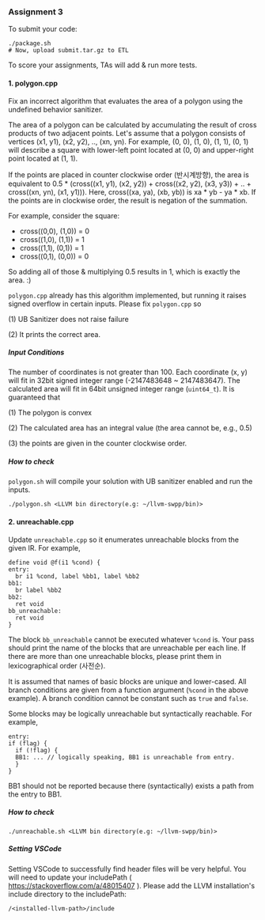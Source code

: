 ### Assignment 3

To submit your code:

```
./package.sh
# Now, upload submit.tar.gz to ETL
```

To score your assignments, TAs will add & run more tests.


#### 1. polygon.cpp

Fix an incorrect algorithm that evaluates the area of a polygon using the undefined
behavior sanitizer.

The area of a polygon can be calculated by accumulating the result of cross
products of two adjacent points.
Let's assume that a polygon consists of vertices (x1, y1), (x2, y2), .., (xn, yn).
For example, (0, 0), (1, 0), (1, 1), (0, 1) will describe a square with lower-left
point located at (0, 0) and upper-right point located at (1, 1).

If the points are placed in counter clockwise order (반시계방향), the area is
equivalent to 0.5 * (cross((x1, y1), (x2, y2)) + cross((x2, y2), (x3, y3)) +
.. + cross((xn, yn), (x1, y1))).
Here, cross((xa, ya), (xb, yb)) is xa * yb - ya * xb.
If the points are in clockwise order, the result is negation of the summation.

For example, consider the square:

- cross((0,0), (1,0)) = 0
- cross((1,0), (1,1)) = 1
- cross((1,1), (0,1)) = 1
- cross((0,1), (0,0)) = 0

So adding all of those & multiplying 0.5 results in 1, which is exactly the area. :)

`polygon.cpp` already has this algorithm implemented, but running it raises signed
overflow in certain inputs. Please fix `polygon.cpp` so

(1) UB Sanitizer does not raise failure

(2) It prints the correct area.

##### Input Conditions

The number of coordinates is not greater than 100.
Each coordinate (x, y) will fit in 32bit signed integer range
(-2147483648 ~ 2147483647).
The calculated area will fit in 64bit unsigned integer range (`uint64_t`).
It is guaranteed that

(1) The polygon is convex

(2) The calculated area has an integral value (the area cannot be, e.g., 0.5)

(3) the points are given in the counter clockwise order.

##### How to check

`polygon.sh` will compile your solution with UB sanitizer enabled and
run the inputs.

```
./polygon.sh <LLVM bin directory(e.g: ~/llvm-swpp/bin)>
```


#### 2. unreachable.cpp

Update `unreachable.cpp` so it enumerates unreachable blocks from the given IR.
For example,

```
define void @f(i1 %cond) {
entry:
  br i1 %cond, label %bb1, label %bb2
bb1:
  br label %bb2
bb2:
  ret void
bb_unreachable:
  ret void
}
```

The block `bb_unreachable` cannot be executed whatever `%cond` is.
Your pass should print the name of the blocks that are unreachable per each line.
If there are more than one unreachable blocks, please print them in
lexicographical order (사전순).

It is assumed that names of basic blocks are unique and lower-cased.
All branch conditions are given from a function argument (`%cond` in
the above example).
A branch condition cannot be constant such as `true` and `false`.

Some blocks may be logically unreachable but syntactically reachable. For example,

```
entry:
if (flag) {
  if (!flag) {
  BB1: ... // logically speaking, BB1 is unreachable from entry.
  }
}
```

BB1 should not be reported because there (syntactically) exists a path
from the entry to BB1.


##### How to check

```
./unreachable.sh <LLVM bin directory(e.g: ~/llvm-swpp/bin)>
```

##### Setting VSCode

Setting VSCode to successfully find header files will be very helpful.
You will need to update your includePath
( https://stackoverflow.com/a/48015407 ).
Please add the LLVM installation's include directory to the includePath:

```
/<installed-llvm-path>/include
```
